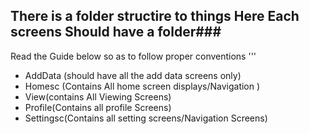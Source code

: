 ## There is a folder structire to things Here Each screens Should have a folder###
Read the Guide below so as to follow proper conventions
'''
- AddData (should have all the add data screens only)
- Homesc (Contains All home screen displays/Navigation )
- View(contains All Viewing Screens)
- Profile(Contains all profile Screens)
- Settingsc(Contains all setting screens/Navigation Screens)
